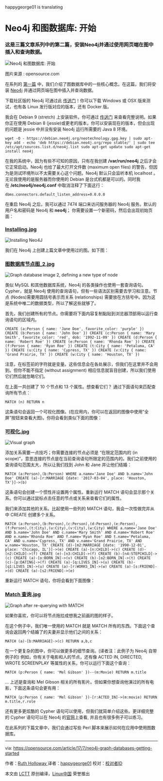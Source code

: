 happygeorge01 is translating

Neo4j 和图数据库: 开始
============================================================

### 这是三篇文章系列中的第二篇，安装Neo4j并通过使用网页端在图中插入和查询数据。

![Neo4j 和图数据库: 开始](https://opensource.com/sites/default/files/styles/image-full-size/public/lead-images/LIFE_wavegraph.png?itok=z4pXCf_c "Neo4j and graph databases: Getting started")

图片来源 : opensource.com

在系列的 [第一篇][8] 中，我们介绍了图数据库中的一些核心概念。在这篇，我们将安装 [Neo4j][9] 并通过网页端在图中插入并查询数据。

下载社区版的 Neo4j 可通过此 [传送门][10]！你可以下载 Windows 或 OSX 版来测试，也有各 Linux 发行版对应的版本，还有 Docker 版。

我会在 Debian 9 (stretch) 上安装软件。你可通过 [传送门][11] 来查看完整说明。如果你正在使用 Debian 8 (jessie)或更老的版本，你可以安装现在的版本，但会出现的问题是 jessie 中并没有安装 Neo4j 运行所需要的 Java 8 环境。

```
wget -O - https://debian.neo4j.org/neotechnology.gpg.key | sudo apt-key add - echo 'deb https://debian.neo4j.org/repo stable/' | sudo tee /etc/apt/sources.list.d/neo4j.list sudo apt-get update sudo apt-get install neo4j
```

在我的系统中，因为有些不可知的原因，只有在我创建 **/var/run/neo4j** 之后才会它正常启动。Neo4j 也给了最大打开文件数 (maximum open files) 的警告，但因为是测试环境所以不太需要关心这个问题。Neo4j 默认只会监听本机 localhost 。无论我使用的是服务器而你使用的 Debian 是台式机都是可以的。同时我在 **/etc/neo4j/neo4j.conf** 中取消注释了下面这行：

```
dbms.connectors.default_listen_address=0.0.0.0
```

在重启 Neo4j 之后，我可以通过 7474 端口来访问服务器的 Neo4j 服务。默认的用户名和密码是 Neo4j 和 **neo4j**； 你需要设置一个新密码，然后会出现初始页面：
### [Installing.jpg][1]

![Installing Neo4J](https://opensource.com/sites/default/files/u128651/article_2_image_1.jpg "Installing Neo4J")

我们在 Neo4j 上创建上篇文章中使用过的图。如下图：

### [图数据库节点图_2.jpg][2]

![Graph database image 2, defining a new type of node](https://opensource.com/sites/default/files/u128651/article_1_image_2.jpg "Graph database image 2, defining a new type of node")

类似 MySQL 和其他数据库系统，Neo4j 的各类操作也使用一套查询语句。Cypher，就是 Neo4j 使用的查询语句，但有一些语法区别需要去学习和注意。节点 (Nodes)需要用圆括号表示而关系 (relationships) 需要放在方括号中。因为这是系统中唯二的数据类型，所以了解这些就够了。

首先，我们创建所有的节点。你需要将下面内容复制黏贴到浏览器顶部用以运行查询语句的区域内。

```
CREATE (a:Person { name: 'Jane Doe', favorite_color: 'purple' }) CREATE (b:Person { name: 'John Doe' }) CREATE (c:Person { name: 'Mary Smith', favorite_color: 'red', dob: '1992-11-09' }) CREATE (d:Person { name: 'Robert Roe' }) CREATE (e:Person { name: 'Rhonda Roe' }) CREATE (f:Person { name: 'Ryan Roe' }) CREATE (t:City { name: 'Petaluma, CA' }) CREATE (u:City { name: 'Cypress, TX' }) CREATE (v:City { name: 'Grand Prairie, TX' }) CREATE (w:City { name: 'Houston, TX' })
```

注意，在标签前的字符就是变量。这些信息会在各处展示，但我们在这里并不会用到。但你不能不指定 (without assignment) 相应信息就盲目创建，所以我们使用它们然后就忽略它们。

在上面一共创建了 10 个节点和 13 个属性。想查看它们？ 通过下面语句来匹配查询所有节点：

```
MATCH (n) RETURN n
```

这条语句会返回一个可视化图像。(在应用内，你可以在返回的图像中使用”全屏”按钮来查看大图)。你将会看到类似下面的图像：

### [可视化.jpg][3]

![Visual graph](https://opensource.com/sites/default/files/u128651/article_2_image_2.jpg "Visual graph")

添加关系需要一点技巧；你需要连接的节点必须是 “在限定范围内的 (in scope)”，意思连接的节点是在当前查询语句所限定的范围内的。我们之前使用的查询语句范围太大，所以让我们找到 John 和 Jane 并让他们结婚：

```
MATCH (a:Person),(b:Person) WHERE a.name='Jane Doe' AND b.name='John Doe' CREATE (a)-[r:MARRIAGE {date: '2017-03-04', place: 'Houston, TX'}]->(b)
```

这条语句会创建一个惯性并设置两个属性。重新运行 MATCH 语句会显示那个关系。你可以通过鼠标点击任意的节点或关系来查看它们的属性。

我们来添加其他的关系。比起使用一些列的 MATCH 语句，我会一次性做完并从中 CREATE 创建多个关系。

```
MATCH (a:Person),(b:Person),(c:Person),(d:Person),(e:Person),(f:Person),(t:City),(u:City),(v:City),(w:City) WHERE a.name='Jane Doe' AND b.name='John Doe' AND c.name='Mary Smith' AND d.name='Robert Roe' AND e.name='Rhonda Roe' AND f.name='Ryan Roe' AND t.name='Petaluma, CA' AND u.name='Cypress, TX' AND v.name='Grand Prairie, TX' AND w.name='Houston, TX' CREATE (d)-[m2:MARRIAGE {date: '1990-12-01', place: 'Chicago, IL'}]->(e) CREATE (a)-[n:CHILD]->(c) CREATE (d)-[n2:CHILD]->(f) CREATE (e)-[n3:CHILD]->(f) CREATE (b)-[n4:STEPCHILD]->(c) CREATE (a)-[o:BORN_IN]->(v) CREATE (b)-[o2:BORN_IN]->(t) CREATE (c)-[p:DATING]->(f) CREATE (a)-[q:LIVES_IN]->(u) CREATE (b)-[q1:LIVES_IN]->(u) CREATE (a)-[r:WORKS_IN]->(w) CREATE (a)-[s:FRIEND]->(d) CREATE (a)-[s2:FRIEND]->(e)
```

重新运行 MATCH 语句，你将会看到下面图像：

### [Match 查询.jpg][4]

![Graph after re-querying with MATCH](https://opensource.com/sites/default/files/u128651/article_2_image_3.jpg "Graph after re-querying with MATCH")

如果你喜欢，你可以将节点拖拉成想我之前画的图的样子。

在这个例子中，我们唯一使用的 MATCH 就是 MATCH 所有的东西。下面这个查询会返回两个结婚了的夫妻并显示他们之间的关系：

```
MATCH (a)-[b:MARRIAGE]->(c) RETURN a,b,c
```

在一个更复杂的图中，你可以做更多的细节查询。(译者注：此例子为 Neo4j 自带例子的) 例如，你有关于电影和人的节点，还有像 ACTED IN, DIRECTED, WROTE SCREENPLAY 等属性的关系，你可以运行下面这个查询：

```
MATCH (p:Person { name: 'Mel Gibson' })--(m:Movie) RETURN m.title
```

... 上述是查询和 Mel Gibson 相关的所有影片。但如果你想查询他演过的所有电影，下面这条语句会更有用：

```
MATCH (p:Person { name: 'Mel Gibson' })-[r:ACTED_IN]->(m:movie) RETURN m.title,r.role
```

还有更多更炫酷的 Cypher 语句可以使用，但我们就简单介绍这些。更详细完整的 Cypher 语句可以在 Neo4j 的[官网][12]上查看, 并且也有很多例子可以练习。

在此系列的下篇文章中，我们会通过写些 Perl 脚本来展示如何在应用中使用图数据库。

--------------------------------------------------------------------------------

via: https://opensource.com/article/17/7/neo4j-graph-databases-getting-started

作者：[Ruth Holloway  ][a]
译者：[happygeorge01](https://github.com/happygeorge01)
校对：[校对者ID](https://github.com/校对者ID)

本文由 [LCTT](https://github.com/LCTT/TranslateProject) 原创编译，[Linux中国](https://linux.cn/) 荣誉推出

[a]:https://opensource.com/users/druthb
[1]:https://opensource.com/file/363066
[2]:https://opensource.com/file/363061
[3]:https://opensource.com/file/363071
[4]:https://opensource.com/file/363076
[5]:https://opensource.com/article/17/7/neo4j-graph-databases-getting-started?rate=hqfP7Li5t_MqS9sV0FXwGAC0fVBoBXOglypRL7c-Zn4
[6]:https://opensource.com/users/druthb
[7]:https://opensource.com/user/36051/feed
[8]:https://opensource.com/article/17/7/fundamentals-graph-databases-neo4j
[9]:https://neo4j.com/
[10]:https://neo4j.com/download/community-edition/
[11]:http://debian.neo4j.org/?_ga=2.172102506.853767004.1499179137-1089522652.1499179137
[12]:https://neo4j.com/docs/developer-manual/current/cypher/
[13]:https://opensource.com/users/druthb
[14]:https://opensource.com/users/druthb
[15]:https://opensource.com/users/druthb
[16]:https://opensource.com/tags/programming
